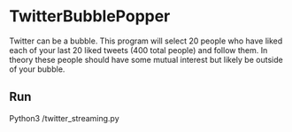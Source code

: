 # TwitterBubblePopper
Twitter can be a bubble. This program will select 20 people who have liked each of your last 20 liked tweets (400 total people) and follow them. In theory these people should have some mutual interest but likely be outside of your bubble.

## Run
Python3 /twitter_streaming.py
